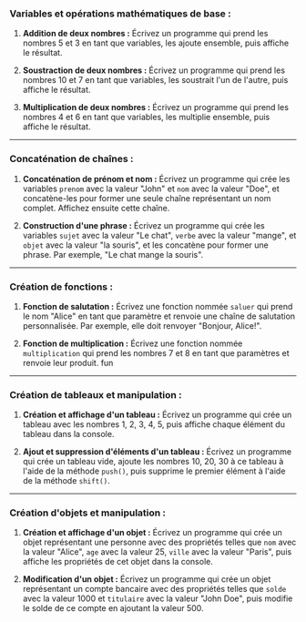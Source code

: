 
### Variables et opérations mathématiques de base :

1. **Addition de deux nombres :** Écrivez un programme qui prend les nombres 5 et 3 en tant que variables, les ajoute ensemble, puis affiche le résultat.

2. **Soustraction de deux nombres :** Écrivez un programme qui prend les nombres 10 et 7 en tant que variables, les soustrait l'un de l'autre, puis affiche le résultat.

3. **Multiplication de deux nombres :** Écrivez un programme qui prend les nombres 4 et 6 en tant que variables, les multiplie ensemble, puis affiche le résultat.

---
### Concaténation de chaînes :

1. **Concaténation de prénom et nom :** Écrivez un programme qui crée les variables `prenom` avec la valeur "John" et `nom` avec la valeur "Doe", et concatène-les pour former une seule chaîne représentant un nom complet. Affichez ensuite cette chaîne.

2. **Construction d'une phrase :** Écrivez un programme qui crée les variables `sujet` avec la valeur "Le chat", `verbe` avec la valeur "mange", et `objet` avec la valeur "la souris", et les concatène pour former une phrase. Par exemple, "Le chat mange la souris".

---
### Création de fonctions :

1. **Fonction de salutation :** Écrivez une fonction nommée `saluer` qui prend le nom "Alice" en tant que paramètre et renvoie une chaîne de salutation personnalisée. Par exemple, elle doit renvoyer "Bonjour, Alice!".

2. **Fonction de multiplication :** Écrivez une fonction nommée `multiplication` qui prend les nombres 7 et 8 en tant que paramètres et renvoie leur produit.
fun
---
### Création de tableaux et manipulation :

1. **Création et affichage d'un tableau :** Écrivez un programme qui crée un tableau avec les nombres 1, 2, 3, 4, 5, puis affiche chaque élément du tableau dans la console.

2. **Ajout et suppression d'éléments d'un tableau :** Écrivez un programme qui crée un tableau vide, ajoute les nombres 10, 20, 30 à ce tableau à l'aide de la méthode `push()`, puis supprime le premier élément à l'aide de la méthode `shift()`.

---
### Création d'objets et manipulation :

1. **Création et affichage d'un objet :** Écrivez un programme qui crée un objet représentant une personne avec des propriétés telles que `nom` avec la valeur "Alice", `age` avec la valeur 25, `ville` avec la valeur "Paris", puis affiche les propriétés de cet objet dans la console.

2. **Modification d'un objet :** Écrivez un programme qui crée un objet représentant un compte bancaire avec des propriétés telles que `solde` avec la valeur 1000 et `titulaire` avec la valeur "John Doe", puis modifie le solde de ce compte en ajoutant la valeur 500.